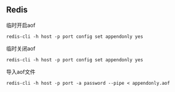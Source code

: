 ## Redis

临时开启aof

```shell
redis-cli -h host -p port config set appendonly yes
```

临时关闭aof

```shell
redis-cli -h host -p port config set appendonly yes
```

导入aof文件

```
redis-cli -h host -p port -a password --pipe < appendonly.aof
```

